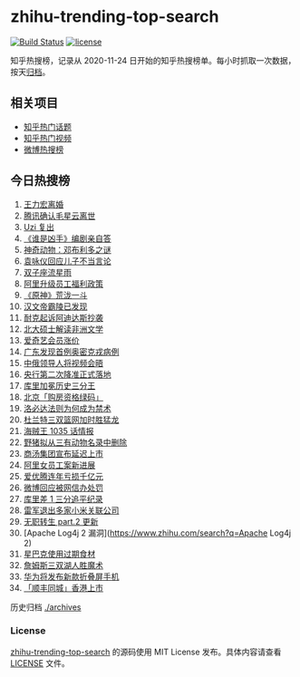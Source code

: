 # zhihu-trending-top-search

[![Build Status](https://github.com/justjavac/zhihu-trending-top-search/workflows/ci/badge.svg?branch=main)](https://github.com/justjavac/zhihu-trending-top-search/actions)
[![license](https://img.shields.io/github/license/justjavac/zhihu-trending-top-search)](https://github.com/justjavac/zhihu-trending-top-search/blob/main/LICENSE)

知乎热搜榜，记录从 2020-11-24 日开始的知乎热搜榜单。每小时抓取一次数据，按天[归档](./archives)。

## 相关项目

- [知乎热门话题](https://github.com/justjavac/zhihu-trending-hot-questions)
- [知乎热门视频](https://github.com/justjavac/zhihu-trending-hot-video)
- [微博热搜榜](https://github.com/justjavac/weibo-trending-hot-search)

## 今日热搜榜

<!-- BEGIN -->
<!-- 最后更新时间 Wed Dec 15 2021 17:07:06 GMT+0800 (China Standard Time) -->

1. [王力宏离婚](https://www.zhihu.com/search?q=王力宏)
1. [腾讯确认毛星云离世](https://www.zhihu.com/search?q=毛星云)
1. [Uzi 复出](https://www.zhihu.com/search?q=uzi)
1. [《谁是凶手》编剧亲自答](https://www.zhihu.com/search?q=谁是凶手)
1. [神奇动物：邓布利多之谜](https://www.zhihu.com/search?q=神奇动物在哪里)
1. [袁咏仪回应儿子不当言论](https://www.zhihu.com/search?q=袁咏仪)
1. [双子座流星雨](https://www.zhihu.com/search?q=流星雨)
1. [阿里升级员工福利政策](https://www.zhihu.com/search?q=阿里员工福利)
1. [《原神》荒泷一斗](https://www.zhihu.com/search?q=原神)
1. [汉文帝霸陵已发现](https://www.zhihu.com/search?q=汉文帝霸陵)
1. [耐克起诉阿迪达斯抄袭](https://www.zhihu.com/search?q=耐克起诉阿迪达斯)
1. [北大硕士解读非洲文学](https://www.zhihu.com/search?q=非洲文学)
1. [爱奇艺会员涨价](https://www.zhihu.com/search?q=爱奇艺)
1. [广东发现首例奥密克戎病例](https://www.zhihu.com/search?q=广东疫情)
1. [中俄领导人将视频会晤](https://www.zhihu.com/search?q=中俄视频会晤)
1. [央行第二次降准正式落地](https://www.zhihu.com/search?q=央行降准)
1. [库里加冕历史三分王](https://www.zhihu.com/search?q=库里)
1. [北京「购房资格绿码」](https://www.zhihu.com/search?q=购房资格绿码)
1. [洛必达法则为何成为禁术](https://www.zhihu.com/search?q=洛必达法则)
1. [杜兰特三双篮网加时胜猛龙](https://www.zhihu.com/search?q=篮网)
1. [海贼王 1035 话情报](https://www.zhihu.com/search?q=海贼王)
1. [野猪拟从三有动物名录中删除](https://www.zhihu.com/search?q=野猪)
1. [商汤集团宣布延迟上市](https://www.zhihu.com/search?q=商汤集团)
1. [阿里女员工案新进展](https://www.zhihu.com/search?q=阿里女员工案)
1. [爱优腾连年亏损千亿元](https://www.zhihu.com/search?q=爱奇艺亏损)
1. [微博回应被网信办处罚](https://www.zhihu.com/search?q=微博)
1. [库里差 1 三分追平纪录](https://www.zhihu.com/search?q=库里)
1. [雷军退出多家小米关联公司](https://www.zhihu.com/search?q=雷军)
1. [无职转生 part.2 更新](https://www.zhihu.com/search?q=无职转生)
1. [Apache Log4j 2 漏洞](https://www.zhihu.com/search?q=Apache Log4j 2)
1. [星巴克使用过期食材](https://www.zhihu.com/search?q=星巴克)
1. [詹姆斯三双湖人胜魔术](https://www.zhihu.com/search?q=湖人)
1. [华为将发布新款折叠屏手机](https://www.zhihu.com/search?q=华为折叠屏)
1. [「顺丰同城」香港上市](https://www.zhihu.com/search?q=顺丰同城)

<!-- END -->

历史归档 [./archives](./archives)

### License

[zhihu-trending-top-search](https://github.com/justjavac/zhihu-trending-top-search)
的源码使用 MIT License 发布。具体内容请查看 [LICENSE](./LICENSE) 文件。
